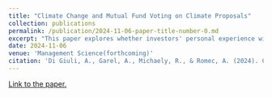 ```yaml
---
title: "Climate Change and Mutual Fund Voting on Climate Proposals"
collection: publications
permalink: /publication/2024-11-06-paper-title-number-0.md
excerpt: "This paper explores whether investors' personal experience with climate change affects their voting behavior on climate-change-related proposals. We find that fund managers exposed to abnormally hot temperatures are significantly more likely to support climate proposals. We further show that the effect is persistent. We observe significant heterogeneity in the effect of hot temperatures, depending on firm-level climate risk, the quality of the proposals, fund investment strategy, and prior awareness of climate change. Fund managers’ personal experience with climate change matters for the outcome of climate proposals as it affects the aggregate support they receive. Fund managers exposed to abnormally hot temperatures are also more likely to divest from stocks with greater exposure to climate change."
date: 2024-11-06
venue: 'Management Science(forthcoming)'
citation: 'Di Giuli, A., Garel, A., Michaely, R., & Romec, A. (2024). Climate Change and Mutual Fund Voting on Climate Proposals. Management Science (forthcoming).'
---
```


[Link to the paper.](https://papers.ssrn.com/sol3/papers.cfm?abstract_id=3997730)
